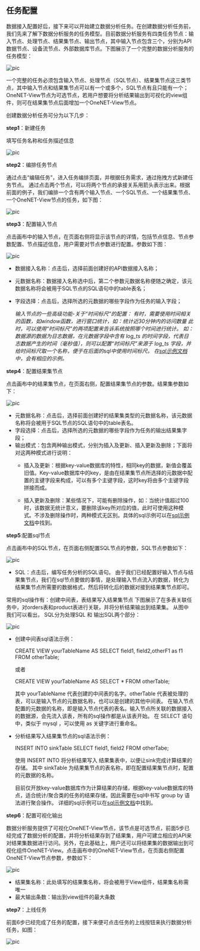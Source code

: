 ## 任务配置
数据接入配置好后，接下来可以开始建立数据分析任务。在创建数据分析任务前，我们先来了解下数据分析服务的任务模型。目前数据分析服务有四类任务节点：输入节点、处理节点、结果集节点、输出节点，其中输入节点包含三个，分别为API数据节点、设备流节点、外部数据库节点。下图展示了一个完整的数据分析服务的任务模型：

![pic](/images/data/task1.png)

一个完整的任务必须包含输入节点、处理节点（SQL节点）、结果集节点这三类节点，其中输入节点和结果集节点可以有一个或多个，SQL节点有且只能有一个；OneNET-View节点为可选节点，若用户想要将分析结果输出到可视化的view组件，则可在结果集节点后面增加一个OneNET-View节点。

创建数据分析任务可分为以下几步：

**step1**：新建任务

填写任务名称和任务描述信息

![pic](/images/data/task2.png)

**step2**：编排任务节点

通过点击“编辑任务”，进入任务编排页面，并根据任务需求，通过拖拽方式新建任务节点。 通过点击两个节点，可以将两个节点的承接关系用箭头表示出来。根据前面的例子，我们编排一个含有两个输入节点、一个SQL节点、一个结果集节点、一个OneNET-View节点的任务，如下图：

![pic](/images/data/task3.png)

**step3**：配置输入节点

点击画布中的输入节点，在页面右侧将显示该节点的详情，包括节点信息、节点参数配置、节点描述信息，用户需要对节点参数进行配置。参数如下图：

![pic](/images/data/task4.png)

* 数据接入名称：点击后，选择前面创建好的API数据接入名称；
* 元数据名称：数据接入名称选中后，第二个参数元数据名称便随之确定，该元数据名称将会被用于SQL节点的SQL语句中的table表名；
* 字段选择：点击后，选择所选的元数据的哪些字段作为任务的输入字段；

    *输入节点的一些高级功能-关于“时间标尺”的配置：
    有时，需要使用时间相关的函数，如window函数，进行窗口统计，如：统计近30分钟内的访问数量
    此时，可以使用“时间标尺”的两项配置来告诉系统按照哪个时间进行统计。
    如：数据源的数据为日志数据，在元数据字段中含有 log_ts 的时间字段，代表日志数据产生的时间（毫秒值），则可以配置“时间标尺”来源于 log_ts 字段，并给时间标尺取一个名称，便于在后面的sql中使用时间标尺。
    在[sql示例文档](/book/sqlExample/sqlExample.md)中，会有相应的示例。*

**step4**：配置结果集节点

点击画布中的结果集节点，在页面右侧，配置结果集节点的参数。结果集参数如下：

![pic](/images/data/task5.png)

* 元数据名称：点击后，选择前面创建好的结果集类型的元数据名称，该元数据名称将会被用于SQL节点的SQL语句中的table表名。
* 字段选择：点击后，选择所选的元数据的哪些字段作为任务的输出结果集字段；
* 输出模式：包含两种输出模式，分别为插入及更新、插入更新及删除；下面将对这两种模式进行说明：
    - 插入及更新：根据key-value数据库的特性，相同key的数据，新值会覆盖旧值。Key-value数据库中的key，是由在结果集节点所选择的元数据中配置的主键字段来构成，可以有多个主键字段，这时key将由多个主键字段拼接而成。

    - 插入更新及删除：某些情况下，可能有删除操作，如：当统计值超过100时，该数据无统计意义，要删除该key所对应的值，此时可使用这种模式。不涉及删除操作时，两种模式无区别。具体的sql示例可以在[sql示例文档](/book/sqlExample/sqlExample.md)中找到。

**step5**:配置sql节点

点击画布中的SQL节点，在页面右侧配置SQL节点的参数，SQL节点参数如下：

![pic](/images/data/task6.png)

* SQL：点击后，编写任务分析的SQL语句。
由于我们已经配置好输入节点与结果集节点，我们在sql节点要做的事情，是处理输入节点流入的数据，转化为结果集节点所需要的数据格式，然后将转化后的数据对接到结果集节点即可。

常用的sql操作有：创建中间表，表结果写入结果集节点
下图展示了在多表关联任务中，对orders表和product表进行关联，并将分析结果输出到结果集。 从图中我们可以看出， SQL分为处理SQL 和 输出SQL两个部分：

![pic](/images/data/task7.png)

* 创建中间表sql语法示例：

    CREATE VIEW yourTableName AS SELECT field1, field2,otherF1 as f1 FROM otherTable;  
    
    或者
    
    CREATE VIEW yourTableName AS SELECT * FROM otherTable; 
    
    其中 yourTableName 代表创建的中间表的名字。otherTable 代表被处理的表，可以是输入节点的元数据名称，也可以是创建的其他中间表。
    在输入节点配置的元数据的名称，即是输入节点代表的表名。输入节点所关联的数据接入的数据源，会先流入该表，所有的sql操作都是从该表开始。
    在 SELECT 语句中，类似于 mysql ，可以使用 as 关键字进行重命名。

* 分析结果写入结果集节点的sql语法示例：

    INSERT INTO sinkTable SELECT field1, field2 FROM otherTabe;
    
    使用 INSERT INTO 将分析结果写入 结果集表中，以便让sink完成计算结果的存储。
    其中 sinkTable 为结果集节点的表名称，即在配置结果集节点时，配置的元数据的名称。
    
    目前仅开放key-value数据库作为计算结果的存储，根据key-value数据库的特点，适合统计/聚合类的任务的结果存储，因此需要在sql中书写 group by 语法进行聚合操作。
    详细的sql示例可以在[sql示例文档](/book/sqlExample/sqlExample.md)中找到。
    
**step6**：配置可视化输出

数据分析服务提供了可视化OneNET-View节点，该节点是可选节点，前面5步已经完成了数据分析的配置，并将分析结果存到了结果集，用户可建立相应的API来对结果集数据进行访问。另外，在此基础上，用户还可以将结果集的数据输出到可视化组件OneNET-View。点击画布中的OneNET-View节点，在页面右侧配置OneNET-View节点参数，参数如下：

![pic](/images/data/task8.png)

* 结果集名称：此处填写的结果集名称，将会被用于View组件，结果集名称需唯一
* 最大输出条数：输出到view组件的最大条数

**step7**：上线任务

前面6步已经完成了任务的配置，接下来便可点击任务的上线按钮来执行数据分析任务，如图：

![pic](/images/data/task9.png)








